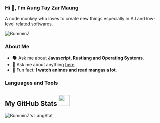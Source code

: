 ### Hi 👋, I'm Aung Tay Zar Maung

A code monkey who loves to create new things especially in A.I and low-level related softwares.

<img src="https://komarev.com/ghpvc/?username=BumminZ&label=Profile%20views&color=0e75b6&style=flat" alt="BumminZ" />

### About Me

- 🗣️ Ask me about **Javascript, Rustlang and Operating Systems**.
- 📮 Ask me about anything [here](https://github.com/BumminZ/BumminZ/issues).
- 🧠 Fun fact: **I watch animes and read mangas a lot**.

### Languages and Tools

[comment]: ![Javascript](https://img.shields.io/badge/JavaScript-323330?style=for-the-badge&logo=javascript&logoColor=F7DF1E)
[comment]: ![Typescript](https://img.shields.io/badge/TypeScript-007ACC?style=for-the-badge&logo=typescript&logoColor=white)
[comment]: ![Rust](https://img.shields.io/badge/Rust-black?style=for-the-badge&logo=rust&logoColor=#E57324)

[comment]: ![MongoDB](https://img.shields.io/badge/MongoDB-4EA94B?style=for-the-badge&logo=mongodb&logoColor=white)
[comment]: ![MySQL](https://img.shields.io/badge/MySQL-005C84?style=for-the-badge&logo=mysql&logoColor=white)
[comment]: ![SQLite](https://img.shields.io/badge/SQLite-07405E?style=for-the-badge&logo=sqlite&logoColor=white)
[comment]: ![PostgreSQL](https://img.shields.io/badge/PostgreSQL-316192?style=for-the-badge&logo=postgresql&logoColor=white)
[comment]: ![Redis](https://img.shields.io/badge/redis-%23DD0031.svg?&style=for-the-badge&logo=redis&logoColor=white)

[comment]: ![React](https://img.shields.io/badge/React-20232A?style=for-the-badge&logo=react&logoColor=61DAFB)
[comment]: ![Angular](https://img.shields.io/badge/Angular-DD0031?style=for-the-badge&logo=angular&logoColor=white)
[comment]: ![Nextjs](https://img.shields.io/badge/next.js-000000?style=for-the-badge&logo=nextdotjs&logoColor=white)

[comment]: ![Node](https://img.shields.io/badge/Node%20js-339933?style=for-the-badge&logo=nodedotjs&logoColor=white)
[comment]: ![Express](https://img.shields.io/badge/Express.js-000000?style=for-the-badge&logo=express&logoColor=white)

[comment]: ![Arch](https://img.shields.io/badge/Arch_Linux-1793D1?style=for-the-badge&logo=arch-linux&logoColor=white)
[comment]: ![Debian](https://img.shields.io/badge/Debian-A81D33?style=for-the-badge&logo=debian&logoColor=white)

## My GitHub Stats <img src = "https://i.pinimg.com/originals/65/c4/f4/65c4f452571be1261e9c623f7da488ac.gif" width = 35px>

 <div>
  <p><img align="center" src="https://github-readme-streak-stats.herokuapp.com?user=BumminZ" alt="BumminZ's LangStat" /></p>
</div>
